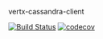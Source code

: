 vertx-cassandra-client

[![Build Status](https://travis-ci.org/Sammers21/vertx-cassandra-client.svg?branch=initial-work)](https://travis-ci.org/Sammers21/vertx-cassandra-client)
[![codecov](https://codecov.io/gh/Sammers21/vertx-cassandra-client/branch/initial-work/graph/badge.svg)](https://codecov.io/gh/Sammers21/vertx-cassandra-client)
